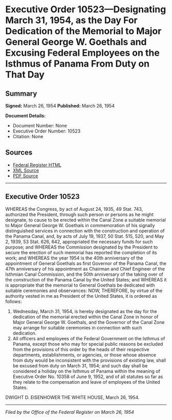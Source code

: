 # Executive Order 10523—Designating March 31, 1954, as the Day For Dedication of the Memorial to Major General George W. Goethals and Excusing Federal Employees on the Isthmus of Panama From Duty on That Day

## Summary

**Signed:** March 26, 1954
**Published:** March 26, 1954

**Document Details:**
- Document Number: None
- Executive Order Number: 10523
- Citation: None

## Sources
- [Federal Register HTML](https://www.presidency.ucsb.edu/documents/executive-order-10523-designating-march-31-1954-the-day-for-dedication-the-memorial-major)
- [XML Source](None)
- [PDF Source](None)

---

## Executive Order 10523

WHEREAS the Congress, by act of August 24, 1935, 49 Stat. 743, authorized the President, through such person or persons as he might designate, to cause to be erected within the Canal Zone a suitable memorial to Major General George W. Goethals in commemoration of his signally distinguished services in connection with the construction and operation of the Panama Canal, and, by acts of July 19, 1937, 50 Stat. 515, 520, and May 2, 1939, 53 Stat. 626, 642, appropriated the necessary funds for such purpose; and
WHEREAS the Commission designated by the President to secure the erection of such memorial has reported the completion of its work; and
WHEREAS the year 1954 is the 40th anniversary of the appointment of General Goethals as first Governor of the Panama Canal, the 47th anniversary of his appointment as Chairman and Chief Engineer of the Isthmian Canal Commission, and the 50th anniversary of the taking over of the construction of the Panama Canal by the United States; and
WHEREAS it is appropriate that the memorial to General Goethals be dedicated with suitable ceremonies and observances:
NOW, THEREFORE, by virtue of the authority vested in me as President of the United States, it is ordered as follows:
1. Wednesday, March 31, 1954, is hereby designated as the day for the dedication of the memorial erected within the Canal Zone in honor of Major General George W. Goethals, and the Governor of the Canal Zone may arrange for suitable ceremonies in connection with such dedication.
2. All officers and employees of the Federal Government on the Isthmus of Panama, except those who may for special public reasons be excluded from the provisions of this order by the heads of their respective departments, establishments, or agencies, or those whose absence from duty would be inconsistent with the provisions of existing law, shall be excused from duty on March 31, 1954; and such day shall be considered a holiday on the Isthmus of Panama within the meaning of Executive Order No. 10358 of June 9, 1952, and of all statutes so far as they relate to the compensation and leave of employees of the United States.

DWIGHT D. EISENHOWER
THE WHITE HOUSE,
March 26, 1954.

---

*Filed by the Office of the Federal Register on March 26, 1954*
